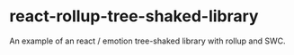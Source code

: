 # react-rollup-tree-shaked-library
An example of an react / emotion tree-shaked library with rollup and SWC.
